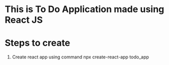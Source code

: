 # This is To Do Application made using React JS
# Steps to create
1. Create react app using command npx create-react-app todo_app
   
